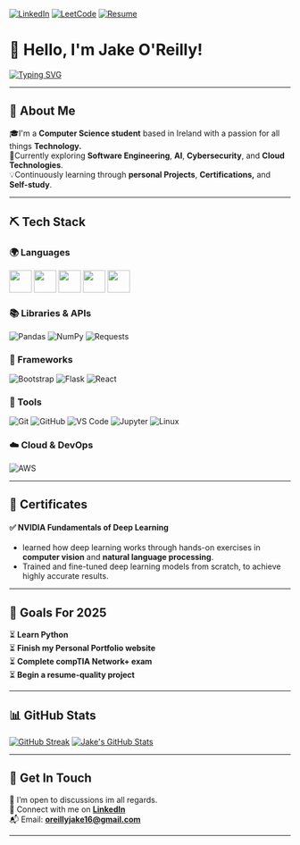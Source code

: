 [![LinkedIn](https://img.shields.io/badge/LinkedIn-%230077B5.svg?&style=flat-square&logo=linkedin&logoColor=white)](https://www.linkedin.com/in/jake-o-reilly/)
[![LeetCode](https://img.shields.io/badge/LeetCode-FFA116?style=flat-square&logo=LeetCode&logoColor=black)](https://leetcode.com/u/Jeiri/)
[![Resume](https://img.shields.io/badge/Resume-E63946?style=flat-square&logo=adobeacrobatreader&logoColor=white)](https://drive.google.com/file/d/1ecVymjMvAs4H9JK2sRCXKlQueaC7TRkQ/view?usp=sharing)

# 👋 Hello, I'm Jake O'Reilly!
[![Typing SVG](https://readme-typing-svg.herokuapp.com?font=&duration=2500&pause=1000&color=2ECC71&width=435&lines=Computer+Scientist;Tech+Enthusiast;Software+Engineer)](https://git.io/typing-svg)

---

## 🧠 About Me

🎓I'm a **Computer Science student** based in Ireland with a passion for all things **Technology.**  
🔎Currently exploring **Software Engineering**, **AI**, **Cybersecurity**, and **Cloud Technologies**.  
💡Continuously learning through **personal Projects**, **Certifications,** and **Self-study**.

---

## ⛏️ Tech Stack

### 🌍 Languages  
[<img src="https://upload.wikimedia.org/wikipedia/commons/c/c3/Python-logo-notext.svg" height="40">](https://www.python.org/)
[<img src="https://upload.wikimedia.org/wikipedia/commons/9/99/Unofficial_JavaScript_logo_2.svg" height="40">](https://developer.mozilla.org/en-US/docs/Web/JavaScript)
[<img src="https://upload.wikimedia.org/wikipedia/commons/1/19/C_Logo.png" height="40"/>](https://en.wikipedia.org/wiki/C_(programming_language))  
[<img src="https://upload.wikimedia.org/wikipedia/commons/6/61/HTML5_logo_and_wordmark.svg" height="40">](https://developer.mozilla.org/en-US/docs/Web/HTML)
[<img src="https://upload.wikimedia.org/wikipedia/commons/d/d5/CSS3_logo_and_wordmark.svg" height="40">](https://developer.mozilla.org/en-US/docs/Web/CSS)

### 📚 Libraries & APIs  
![Pandas](https://img.shields.io/badge/Pandas-150458?style=for-the-badge&logo=pandas&logoColor=white)
![NumPy](https://img.shields.io/badge/NumPy-013243?style=for-the-badge&logo=numpy&logoColor=white)
![Requests](https://img.shields.io/badge/Requests-005571?style=for-the-badge&logo=python&logoColor=white)

### 🧱 Frameworks  
![Bootstrap](https://img.shields.io/badge/Bootstrap-563D7C?style=for-the-badge&logo=bootstrap&logoColor=white)
![Flask](https://img.shields.io/badge/Flask-000000?style=for-the-badge&logo=flask&logoColor=white)
![React](https://img.shields.io/badge/React-20232A?style=for-the-badge&logo=react&logoColor=61DAFB)

### 🧰 Tools  
![Git](https://img.shields.io/badge/Git-F05032?style=for-the-badge&logo=git&logoColor=white)
![GitHub](https://img.shields.io/badge/GitHub-181717?style=for-the-badge&logo=github&logoColor=white)
![VS Code](https://img.shields.io/badge/VSCode-007ACC?style=for-the-badge&logo=visual-studio-code&logoColor=white)
![Jupyter](https://img.shields.io/badge/Jupyter-F37626?style=for-the-badge&logo=jupyter&logoColor=white)
![Linux](https://img.shields.io/badge/Linux-FCC624?style=for-the-badge&logo=linux&logoColor=black)

### ☁️ Cloud & DevOps  
![AWS](https://img.shields.io/badge/AWS-232F3E?style=for-the-badge&logo=amazonaws&logoColor=white)

---

## 📄 Certificates

#### ✅ NVIDIA Fundamentals of Deep Learning
- learned how deep learning works through hands-on exercises in **computer vision** and **natural language processing**.
- Trained and fine-tuned deep learning models from scratch, to achieve highly accurate results.

---

## 🥅 Goals For 2025

⏳ **Learn Python**  
⏳ **Finish my Personal Portfolio website**  
⏳ **Complete compTIA Network+ exam**  
⏳ **Begin a resume-quality project**

---

## 📊 GitHub Stats

[![GitHub Streak](https://github-readme-streak-stats.herokuapp.com?user=jakeoreillyy&theme=black-ice&date_format=j%20M%5B%20Y%5D&mode=weekly)](https://git.io/streak-stats)
[![Jake's GitHub Stats](https://github-readme-stats.vercel.app/api?username=jakeoreillyy&show_icons=true&theme=radical)](https://github.com/jakeoreillyy)

---

## 🤝 Get In Touch

📌 I’m open to discussions im all regards.   
🔗 Connect with me on [**LinkedIn**](https://www.linkedin.com/in/jake-o-reilly/)  
📬 Email: **oreillyjake16@gmail.com**

---
